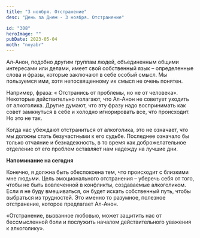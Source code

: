 ```yaml
---
title: "3 ноября. Отстранение"
desc: "День за Днем - 3 ноября. Отстранение"

id: "308"
heroImage: ""
pubDate: 2023-05-04
moth: "noyabr"
---
```


Ал-Анон, подобно другим группам людей, объединенным общими интересами или
делами, имеет свой собственный язык – определенные слова и фразы, которые
заключают в себе особый смысл. Мы пользуемся ими, хотя непосвященному их смысл
не очень понятен.

Например, фраза: « Отстранись от проблемы, но не от человека». Некоторые
действительно полагают, что Ал-Анон не советует уходить от алкоголика. Другие
думают, что эту фразу надо воспринимать как совет замкнуться в себе и холодно
игнорировать все, что происходит. Но это не так.

Когда нас убеждают отстраниться от алкоголика, это не означает, что мы должны
стать безучастными к его судьбе. Последнее означало бы только отчаяние и
безнадежность, в то время как доброжелательное отделение от его проблем
оставляет нам надежду на лучшие дни.

**Напоминание на сегодня**

Конечно, я должна быть обеспокоена тем, что происходит с близкими мне людьми.
Цель эмоционального отстранения – уберечь себя от того, чтобы не быть
вовлеченной в конфликты, создаваемые алкоголиком. Если я не буду вмешиваться,
он будет искать собственный путь, чтобы выбраться из трудностей. Это именно то
разумное, полезное отстранение, которое предлагает Ал-Анон.

«Отстранение, вызванное любовью, может защитить нас от бессмысленной боли и
послужить началом действительного уважения к алкоголику».
